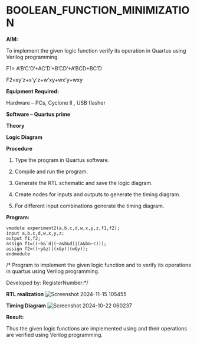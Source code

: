 # BOOLEAN_FUNCTION_MINIMIZATION

**AIM:**

To implement the given logic function verify its operation in Quartus using Verilog programming.

F1= A’B’C’D’+AC’D’+B’CD’+A’BCD+BC’D 

F2=xy’z+x’y’z+w’xy+wx’y+wxy

**Equipment Required:**

Hardware – PCs, Cyclone II , USB flasher

**Software – Quartus prime**

**Theory**

**Logic Diagram**

**Procedure**

1.	Type the program in Quartus software.

2.	Compile and run the program.

3.	Generate the RTL schematic and save the logic diagram.

4.	Create nodes for inputs and outputs to generate the timing diagram.

5.	For different input combinations generate the timing diagram.


**Program:**
```
vmodule experiment2(a,b,c,d,w,x,y,z,f1,f2);
input a,b,c,d,w,x,y,z;
output f1,f2;
assign f1=((~b&`d|(~a&b&d)|(a&b&~c)));
assign f2=((~y&z)|(x&y)|(w&y));
endmodule
```
/* Program to implement the given logic function and to verify its operations in quartus using Verilog programming. 

Developed by: RegisterNumber:*/


**RTL realization**
![Screenshot 2024-11-15 105455](https://github.com/user-attachments/assets/c7cd68eb-787d-4cce-97a2-3f5d78ff4479)


**Timing Diagram**
![Screenshot 2024-10-22 060237](https://github.com/user-attachments/assets/9ddc1704-ed71-46bc-9453-0848519b20e6)

**Result:**

Thus the given logic functions are implemented using and their operations are verified using Verilog programming.

